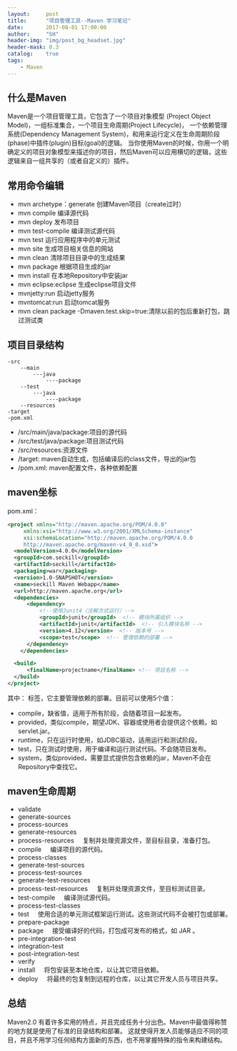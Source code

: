 ```yaml
---
layout:     post
title:      "项目管理工具--Maven 学习笔记"
date:       2017-08-01 17:00:00
author:     "SH"
header-img: "img/post_bg_headset.jpg"
header-mask: 0.3
catalog:    true
tags:
    - Maven
---
```


## 什么是Maven

Maven是一个项目管理工具，它包含了一个项目对象模型 (Project Object Model)，一组标准集合，一个项目生命周期(Project Lifecycle)，
一个依赖管理系统(Dependency Management System)，和用来运行定义在生命周期阶段(phase)中插件(plugin)目标(goal)的逻辑。
当你使用Maven的时候，你用一个明确定义的项目对象模型来描述你的项目，然后Maven可以应用横切的逻辑，这些逻辑来自一组共享的（或者自定义的）插件。

## 常用命令编辑
- mvn archetype：generate 创建Maven项目（create过时）
- mvn compile 编译源代码
- mvn deploy 发布项目
- mvn test-compile 编译测试源代码
- mvn test 运行应用程序中的单元测试
- mvn site 生成项目相关信息的网站
- mvn clean 清除项目目录中的生成结果
- mvn package 根据项目生成的jar
- mvn install 在本地Repository中安装jar
- mvn eclipse:eclipse 生成eclipse项目文件
- mvnjetty:run 启动jetty服务
- mvntomcat:run 启动tomcat服务
- mvn clean package -Dmaven.test.skip=true:清除以前的包后重新打包，跳过测试类

## 项目目录结构

	-src
		--main
			---java
				----package
		--test
			---java
				----package
		--resources
	-target
	-pom.xml

- /src/main/java/package:项目的源代码
- /src/test/java/package:项目测试代码
- /src/resources:资源文件
- /target: maven自动生成，包括编译后的class文件，导出的jar包
- /pom.xml: maven配置文件，各种依赖配置

## maven坐标
pom.xml：
```xml
<project xmlns="http://maven.apache.org/POM/4.0.0"
     xmlns:xsi="http://www.w3.org/2001/XMLSchema-instance"
     xsi:schemaLocation="http://maven.apache.org/POM/4.0.0
     http://maven.apache.org/maven-v4_0_0.xsd">
  <modelVersion>4.0.0</modelVersion>
  <groupId>com.seckill</groupId>
  <artifactId>seckill</artifactId>
  <packaging>war</packaging>
  <version>1.0-SNAPSHOT</version>
  <name>seckill Maven Webapp</name>
  <url>http://maven.apache.org</url>
  <dependencies>
      <dependency>
          <!--使用Junit4（注解方式运行）-->
          <groupId>junit</groupId>  <!-- 模块所属组织 -->
          <artifactId>junit</artifactId>  <!-- 引入模块名称 -->
          <version>4.12</version>  <!-- 版本号 -->
          <scope>test</scope>  <!-- 管理依赖的部署 -->
      </dependency>
    </dependencies>

  <build>
      <finalName>projectname</finalName> <!-- 项目名称 -->
  </build>
</project>
```
其中：<scope> </scope> 标签，它主要管理依赖的部署。目前<scope>可以使用5个值： 

* compile，缺省值，适用于所有阶段，会随着项目一起发布。 
* provided，类似compile，期望JDK、容器或使用者会提供这个依赖。如servlet.jar。 
* runtime，只在运行时使用，如JDBC驱动，适用运行和测试阶段。 
* test，只在测试时使用，用于编译和运行测试代码。不会随项目发布。 
* system，类似provided，需要显式提供包含依赖的jar，Maven不会在Repository中查找它。 


## maven生命周期

- validate
- generate-sources
- process-sources
- generate-resources
- process-resources     复制并处理资源文件，至目标目录，准备打包。
- compile     编译项目的源代码。
- process-classes
- generate-test-sources 
- process-test-sources 
- generate-test-resources
- process-test-resources     复制并处理资源文件，至目标测试目录。
- test-compile     编译测试源代码。
- process-test-classes
- test     使用合适的单元测试框架运行测试。这些测试代码不会被打包或部署。
- prepare-package
- package     接受编译好的代码，打包成可发布的格式，如 JAR 。
- pre-integration-test
- integration-test
- post-integration-test
- verify
- install     将包安装至本地仓库，以让其它项目依赖。
- deploy     将最终的包复制到远程的仓库，以让其它开发人员与项目共享。


## 总结
Maven2.0 有着许多实用的特点，并且完成任务十分出色。Maven中最值得称赞的地方就是使用了标准的目录结构和部署。
这就使得开发人员能够适应不同的项目，并且不用学习任何结构方面新的东西，也不用掌握特殊的指令来构建结构。